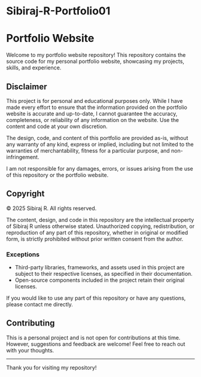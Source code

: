 # Sibiraj-R-Portfolio01
# Portfolio Website

Welcome to my portfolio website repository! This repository contains the source code for my personal portfolio website, showcasing my projects, skills, and experience.

## Disclaimer

This project is for personal and educational purposes only. While I have made every effort to ensure that the information provided on the portfolio website is accurate and up-to-date, I cannot guarantee the accuracy, completeness, or reliability of any information on the website. Use the content and code at your own discretion.

The design, code, and content of this portfolio are provided as-is, without any warranty of any kind, express or implied, including but not limited to the warranties of merchantability, fitness for a particular purpose, and non-infringement. 

I am not responsible for any damages, errors, or issues arising from the use of this repository or the portfolio website.

## Copyright

© 2025 Sibiraj R. All rights reserved.

The content, design, and code in this repository are the intellectual property of Sibiraj R unless otherwise stated. Unauthorized copying, redistribution, or reproduction of any part of this repository, whether in original or modified form, is strictly prohibited without prior written consent from the author.

### Exceptions

- Third-party libraries, frameworks, and assets used in this project are subject to their respective licenses, as specified in their documentation.
- Open-source components included in the project retain their original licenses.

If you would like to use any part of this repository or have any questions, please contact me directly.

## Contributing

This is a personal project and is not open for contributions at this time. However, suggestions and feedback are welcome! Feel free to reach out with your thoughts.

---

Thank you for visiting my repository!
